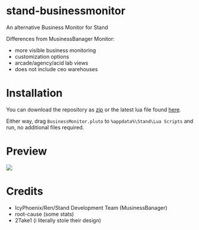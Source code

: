 # stand-businessmonitor
An alternative Business Monitor for Stand

Differences from MusinessBanager Monitor:
- more visible business monitoring
- customization options
- arcade/agency/acid lab views
- does not include ceo warehouses

# Installation
You can download the repository as [zip](https://github.com/stagnate6628/stand-businessmonitor/archive/refs/heads/main.zip) or the latest lua file found [here](https://github.com/stagnate6628/stand-businessmonitor/releases).

Either way, drag `BusinessMonitor.pluto` to `%appdata%\Stand\Lua Scripts` and run, no additional files required.

# Preview
[![](https://raw.githubusercontent.com/stagnate6628/stand-businessoverlay/main/preview.png)](https://raw.githubusercontent.com/stagnate6628/stand-businessmonitor/main/preview.png)

# Credits
- IcyPhoenix/Ren/Stand Development Team (MusinessBanager)
- root-cause (some stats)
- 2Take1 (i literally stole their design)
